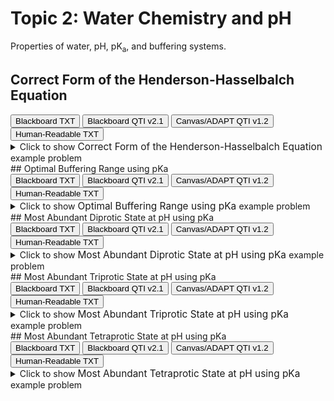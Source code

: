 # Topic 2: Water Chemistry and pH

Properties of water, pH, pK<sub>a</sub>, and buffering systems.

## Correct Form of the Henderson-Hasselbalch Equation

<div id="Henderson-Hasselbalch-EQUATION-button-container" class="button-container">
<button class="md-button custom-button bb_text" onclick="downloadFile('bbq-Henderson-Hasselbalch-EQUATION-questions.txt')" title="Download bbq-Henderson-Hasselbalch-EQUATION-questions.txt" aria-label="Click to download the Blackboard TXT file (bbq-Henderson-Hasselbalch-EQUATION-questions.txt)">
    <i class="fa fa-download"></i> Blackboard TXT
</button>
<button class="md-button custom-button bb_qti" onclick="downloadFile('blackboard_qti_v2_1-Henderson-Hasselbalch-EQUATION.zip')" title="Download blackboard_qti_v2_1-Henderson-Hasselbalch-EQUATION.zip" aria-label="Click to download the Blackboard QTI v2.1 file (blackboard_qti_v2_1-Henderson-Hasselbalch-EQUATION.zip)">
    <i class="fa fa-download"></i> Blackboard QTI v2.1
</button>
<button class="md-button custom-button canvas_qti" onclick="downloadFile('canvas_qti_v1_2-Henderson-Hasselbalch-EQUATION.zip')" title="Download canvas_qti_v1_2-Henderson-Hasselbalch-EQUATION.zip" aria-label="Click to download the Canvas/ADAPT QTI v1.2 file (canvas_qti_v1_2-Henderson-Hasselbalch-EQUATION.zip)">
    <i class="fa fa-download"></i> Canvas/ADAPT QTI v1.2
</button>
<button class="md-button custom-button human_read" onclick="window.open('human_readable-Henderson-Hasselbalch-EQUATION.txt', '_blank')" title="View human_readable-Henderson-Hasselbalch-EQUATION.txt" aria-label="Click to view the Human-Readable TXT file (human_readable-Henderson-Hasselbalch-EQUATION.txt)">
    <i class="fa fa-eye"></i> Human-Readable TXT
</button>
</div><details>
  <summary>Click 
    <span style='font-weight: normal;'>
       to show
    </span>
    <span style='font-size: 1.1em; color: var(--md-primary-fg-color--dark)'>
      Correct Form of the Henderson-Hasselbalch Equation
    </span>
    <span style='font-weight: normal;'>
      example problem
    </span>
  </summary>
  {% include "biochemistry/topic02/downloads/selftest-Henderson-Hasselbalch-EQUATION.html" %}

</details>
## Optimal Buffering Range using pKa

<div id="optimal_buffering_range-button-container" class="button-container">
<button class="md-button custom-button bb_text" onclick="downloadFile('bbq-optimal_buffering_range-questions.txt')" title="Download bbq-optimal_buffering_range-questions.txt" aria-label="Click to download the Blackboard TXT file (bbq-optimal_buffering_range-questions.txt)">
    <i class="fa fa-download"></i> Blackboard TXT
</button>
<button class="md-button custom-button bb_qti" onclick="downloadFile('blackboard_qti_v2_1-optimal_buffering_range.zip')" title="Download blackboard_qti_v2_1-optimal_buffering_range.zip" aria-label="Click to download the Blackboard QTI v2.1 file (blackboard_qti_v2_1-optimal_buffering_range.zip)">
    <i class="fa fa-download"></i> Blackboard QTI v2.1
</button>
<button class="md-button custom-button canvas_qti" onclick="downloadFile('canvas_qti_v1_2-optimal_buffering_range.zip')" title="Download canvas_qti_v1_2-optimal_buffering_range.zip" aria-label="Click to download the Canvas/ADAPT QTI v1.2 file (canvas_qti_v1_2-optimal_buffering_range.zip)">
    <i class="fa fa-download"></i> Canvas/ADAPT QTI v1.2
</button>
<button class="md-button custom-button human_read" onclick="window.open('human_readable-optimal_buffering_range.txt', '_blank')" title="View human_readable-optimal_buffering_range.txt" aria-label="Click to view the Human-Readable TXT file (human_readable-optimal_buffering_range.txt)">
    <i class="fa fa-eye"></i> Human-Readable TXT
</button>
</div><details>
  <summary>Click 
    <span style='font-weight: normal;'>
       to show
    </span>
    <span style='font-size: 1.1em; color: var(--md-primary-fg-color--dark)'>
      Optimal Buffering Range using pKa
    </span>
    <span style='font-weight: normal;'>
      example problem
    </span>
  </summary>
  {% include "biochemistry/topic02/downloads/selftest-optimal_buffering_range.html" %}

</details>
## Most Abundant Diprotic State at pH using pKa

<div id="pKa_buffer_state-2_protons-button-container" class="button-container">
<button class="md-button custom-button bb_text" onclick="downloadFile('bbq-pKa_buffer_state-2_protons-questions.txt')" title="Download bbq-pKa_buffer_state-2_protons-questions.txt" aria-label="Click to download the Blackboard TXT file (bbq-pKa_buffer_state-2_protons-questions.txt)">
    <i class="fa fa-download"></i> Blackboard TXT
</button>
<button class="md-button custom-button bb_qti" onclick="downloadFile('blackboard_qti_v2_1-pKa_buffer_state-2_protons.zip')" title="Download blackboard_qti_v2_1-pKa_buffer_state-2_protons.zip" aria-label="Click to download the Blackboard QTI v2.1 file (blackboard_qti_v2_1-pKa_buffer_state-2_protons.zip)">
    <i class="fa fa-download"></i> Blackboard QTI v2.1
</button>
<button class="md-button custom-button canvas_qti" onclick="downloadFile('canvas_qti_v1_2-pKa_buffer_state-2_protons.zip')" title="Download canvas_qti_v1_2-pKa_buffer_state-2_protons.zip" aria-label="Click to download the Canvas/ADAPT QTI v1.2 file (canvas_qti_v1_2-pKa_buffer_state-2_protons.zip)">
    <i class="fa fa-download"></i> Canvas/ADAPT QTI v1.2
</button>
<button class="md-button custom-button human_read" onclick="window.open('human_readable-pKa_buffer_state-2_protons.txt', '_blank')" title="View human_readable-pKa_buffer_state-2_protons.txt" aria-label="Click to view the Human-Readable TXT file (human_readable-pKa_buffer_state-2_protons.txt)">
    <i class="fa fa-eye"></i> Human-Readable TXT
</button>
</div><details>
  <summary>Click 
    <span style='font-weight: normal;'>
       to show
    </span>
    <span style='font-size: 1.1em; color: var(--md-primary-fg-color--dark)'>
      Most Abundant Diprotic State at pH using pKa
    </span>
    <span style='font-weight: normal;'>
      example problem
    </span>
  </summary>
  {% include "biochemistry/topic02/downloads/selftest-pKa_buffer_state-2_protons.html" %}

</details>
## Most Abundant Triprotic State at pH using pKa

<div id="pKa_buffer_state-3_protons-button-container" class="button-container">
<button class="md-button custom-button bb_text" onclick="downloadFile('bbq-pKa_buffer_state-3_protons-questions.txt')" title="Download bbq-pKa_buffer_state-3_protons-questions.txt" aria-label="Click to download the Blackboard TXT file (bbq-pKa_buffer_state-3_protons-questions.txt)">
    <i class="fa fa-download"></i> Blackboard TXT
</button>
<button class="md-button custom-button bb_qti" onclick="downloadFile('blackboard_qti_v2_1-pKa_buffer_state-3_protons.zip')" title="Download blackboard_qti_v2_1-pKa_buffer_state-3_protons.zip" aria-label="Click to download the Blackboard QTI v2.1 file (blackboard_qti_v2_1-pKa_buffer_state-3_protons.zip)">
    <i class="fa fa-download"></i> Blackboard QTI v2.1
</button>
<button class="md-button custom-button canvas_qti" onclick="downloadFile('canvas_qti_v1_2-pKa_buffer_state-3_protons.zip')" title="Download canvas_qti_v1_2-pKa_buffer_state-3_protons.zip" aria-label="Click to download the Canvas/ADAPT QTI v1.2 file (canvas_qti_v1_2-pKa_buffer_state-3_protons.zip)">
    <i class="fa fa-download"></i> Canvas/ADAPT QTI v1.2
</button>
<button class="md-button custom-button human_read" onclick="window.open('human_readable-pKa_buffer_state-3_protons.txt', '_blank')" title="View human_readable-pKa_buffer_state-3_protons.txt" aria-label="Click to view the Human-Readable TXT file (human_readable-pKa_buffer_state-3_protons.txt)">
    <i class="fa fa-eye"></i> Human-Readable TXT
</button>
</div><details>
  <summary>Click 
    <span style='font-weight: normal;'>
       to show
    </span>
    <span style='font-size: 1.1em; color: var(--md-primary-fg-color--dark)'>
      Most Abundant Triprotic State at pH using pKa
    </span>
    <span style='font-weight: normal;'>
      example problem
    </span>
  </summary>
  {% include "biochemistry/topic02/downloads/selftest-pKa_buffer_state-3_protons.html" %}

</details>
## Most Abundant Tetraprotic State at pH using pKa

<div id="pKa_buffer_state-4_protons-button-container" class="button-container">
<button class="md-button custom-button bb_text" onclick="downloadFile('bbq-pKa_buffer_state-4_protons-questions.txt')" title="Download bbq-pKa_buffer_state-4_protons-questions.txt" aria-label="Click to download the Blackboard TXT file (bbq-pKa_buffer_state-4_protons-questions.txt)">
    <i class="fa fa-download"></i> Blackboard TXT
</button>
<button class="md-button custom-button bb_qti" onclick="downloadFile('blackboard_qti_v2_1-pKa_buffer_state-4_protons.zip')" title="Download blackboard_qti_v2_1-pKa_buffer_state-4_protons.zip" aria-label="Click to download the Blackboard QTI v2.1 file (blackboard_qti_v2_1-pKa_buffer_state-4_protons.zip)">
    <i class="fa fa-download"></i> Blackboard QTI v2.1
</button>
<button class="md-button custom-button canvas_qti" onclick="downloadFile('canvas_qti_v1_2-pKa_buffer_state-4_protons.zip')" title="Download canvas_qti_v1_2-pKa_buffer_state-4_protons.zip" aria-label="Click to download the Canvas/ADAPT QTI v1.2 file (canvas_qti_v1_2-pKa_buffer_state-4_protons.zip)">
    <i class="fa fa-download"></i> Canvas/ADAPT QTI v1.2
</button>
<button class="md-button custom-button human_read" onclick="window.open('human_readable-pKa_buffer_state-4_protons.txt', '_blank')" title="View human_readable-pKa_buffer_state-4_protons.txt" aria-label="Click to view the Human-Readable TXT file (human_readable-pKa_buffer_state-4_protons.txt)">
    <i class="fa fa-eye"></i> Human-Readable TXT
</button>
</div><details>
  <summary>Click 
    <span style='font-weight: normal;'>
       to show
    </span>
    <span style='font-size: 1.1em; color: var(--md-primary-fg-color--dark)'>
      Most Abundant Tetraprotic State at pH using pKa
    </span>
    <span style='font-weight: normal;'>
      example problem
    </span>
  </summary>
  {% include "biochemistry/topic02/downloads/selftest-pKa_buffer_state-4_protons.html" %}

</details>
